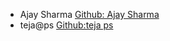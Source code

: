 - Ajay Sharma [Github: Ajay Sharma](https://github.com/ajay1706)
- teja@ps [Github:teja ps](https://github.com/TEJAPS)
